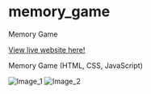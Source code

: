 # memory_game
Memory Game 

[View live website here!](http://127.0.0.1:5500/index.html)

Memory Game (HTML, CSS, JavaScript)

![Image_1](1.html.png)
![Image_2](../images/2.png)
